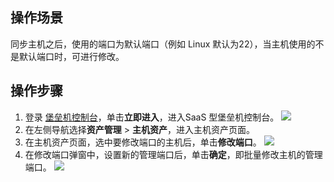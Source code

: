 ## 操作场景
同步主机之后，使用的端口为默认端口（例如 Linux 默认为22），当主机使用的不是默认端口时，可进行修改。

## 操作步骤
1. 登录 [堡垒机控制台](https://console.cloud.tencent.com/dsgc/bh)，单击**立即进入**，进入SaaS 型堡垒机控制台。
![](https://qcloudimg.tencent-cloud.cn/raw/b2f6673b0cad7c2f423a6b6e287179af.png)
2. 在左侧导航选择**资产管理** > **主机资产**，进入主机资产页面。
3. 在主机资产页面，选中要修改端口的主机后，单击**修改端口**。
![](https://qcloudimg.tencent-cloud.cn/raw/238d241b44f95d2da0c6a1e65063cc44.png)
4. 在修改端口弹窗中，设置新的管理端口后，单击**确定**，即批量修改主机的管理端口。
![](https://qcloudimg.tencent-cloud.cn/raw/49432986f84cf1a0dec8cd0e2c954e55.png)
